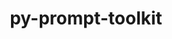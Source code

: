 ---
title: "py-prompt-toolkit"
layout: cache
categories: [package, develop-2023-06-11]
meta: {"versions": ["3.0.31"], "compilers": ["gcc@=11.1.0", "gcc@=7.5.0"], "oss": ["ubuntu18.04", "ubuntu20.04"], "platforms": ["linux"], "targets": ["ppc64le", "x86_64_v3"], "stacks": ["data-vis-sdk", "e4s", "e4s-power", "radiuss", "root"], "num_specs": 9, "num_specs_by_stack": {"root": 9, "e4s": 3, "data-vis-sdk": 2, "e4s-power": 3, "radiuss": 1}}
spec_details: [{"hash": "uukmknhfv3ydsesb7zosmej4djqjq5dz", "compiler": "gcc@=11.1.0", "versions": ["3.0.31"], "os": "ubuntu20.04", "platform": "linux", "target": "x86_64_v3", "variants": ["build_system=python_pip"], "stacks": ["root", "e4s"], "size": "-", "tarball": "https://binaries.spack.io/develop-2023-06-11/build_cache/linux-ubuntu20.04-x86_64_v3/gcc-11.1.0/py-prompt-toolkit-3.0.31/linux-ubuntu20.04-x86_64_v3-gcc-11.1.0-py-prompt-toolkit-3.0.31-uukmknhfv3ydsesb7zosmej4djqjq5dz.spack"}, {"hash": "fpy4aml5xdxumqdjztsfva2jpktuml7y", "compiler": "gcc@=11.1.0", "versions": ["3.0.31"], "os": "ubuntu20.04", "platform": "linux", "target": "x86_64_v3", "variants": ["build_system=python_pip"], "stacks": ["root", "data-vis-sdk"], "size": "-", "tarball": "https://binaries.spack.io/develop-2023-06-11/build_cache/linux-ubuntu20.04-x86_64_v3/gcc-11.1.0/py-prompt-toolkit-3.0.31/linux-ubuntu20.04-x86_64_v3-gcc-11.1.0-py-prompt-toolkit-3.0.31-fpy4aml5xdxumqdjztsfva2jpktuml7y.spack"}, {"hash": "dttmhibrcsemfn3qagmpqvzkmbnfzktv", "compiler": "gcc@=11.1.0", "versions": ["3.0.31"], "os": "ubuntu20.04", "platform": "linux", "target": "ppc64le", "variants": ["build_system=python_pip"], "stacks": ["root", "e4s-power"], "size": "-", "tarball": "https://binaries.spack.io/develop-2023-06-11/build_cache/linux-ubuntu20.04-ppc64le/gcc-11.1.0/py-prompt-toolkit-3.0.31/linux-ubuntu20.04-ppc64le-gcc-11.1.0-py-prompt-toolkit-3.0.31-dttmhibrcsemfn3qagmpqvzkmbnfzktv.spack"}, {"hash": "me7ug32hhmgnhpe5dyqluqprs2vjqaox", "compiler": "gcc@=11.1.0", "versions": ["3.0.31"], "os": "ubuntu20.04", "platform": "linux", "target": "x86_64_v3", "variants": ["build_system=python_pip"], "stacks": ["root", "e4s"], "size": "-", "tarball": "https://binaries.spack.io/develop-2023-06-11/build_cache/linux-ubuntu20.04-x86_64_v3/gcc-11.1.0/py-prompt-toolkit-3.0.31/linux-ubuntu20.04-x86_64_v3-gcc-11.1.0-py-prompt-toolkit-3.0.31-me7ug32hhmgnhpe5dyqluqprs2vjqaox.spack"}, {"hash": "4xzjpr7xiqnyy4rbwojsih6yvaiavdhb", "compiler": "gcc@=11.1.0", "versions": ["3.0.31"], "os": "ubuntu20.04", "platform": "linux", "target": "x86_64_v3", "variants": ["build_system=python_pip"], "stacks": ["root", "e4s"], "size": "-", "tarball": "https://binaries.spack.io/develop-2023-06-11/build_cache/linux-ubuntu20.04-x86_64_v3/gcc-11.1.0/py-prompt-toolkit-3.0.31/linux-ubuntu20.04-x86_64_v3-gcc-11.1.0-py-prompt-toolkit-3.0.31-4xzjpr7xiqnyy4rbwojsih6yvaiavdhb.spack"}, {"hash": "aevfrb44e7pin7y2fwibqdwt7j2mnm4f", "compiler": "gcc@=11.1.0", "versions": ["3.0.31"], "os": "ubuntu20.04", "platform": "linux", "target": "x86_64_v3", "variants": ["build_system=python_pip"], "stacks": ["root", "data-vis-sdk"], "size": "-", "tarball": "https://binaries.spack.io/develop-2023-06-11/build_cache/linux-ubuntu20.04-x86_64_v3/gcc-11.1.0/py-prompt-toolkit-3.0.31/linux-ubuntu20.04-x86_64_v3-gcc-11.1.0-py-prompt-toolkit-3.0.31-aevfrb44e7pin7y2fwibqdwt7j2mnm4f.spack"}, {"hash": "ut75xhrrfkjcxasmklhbh7xtsl6q3mvm", "compiler": "gcc@=11.1.0", "versions": ["3.0.31"], "os": "ubuntu20.04", "platform": "linux", "target": "ppc64le", "variants": ["build_system=python_pip"], "stacks": ["root", "e4s-power"], "size": "-", "tarball": "https://binaries.spack.io/develop-2023-06-11/build_cache/linux-ubuntu20.04-ppc64le/gcc-11.1.0/py-prompt-toolkit-3.0.31/linux-ubuntu20.04-ppc64le-gcc-11.1.0-py-prompt-toolkit-3.0.31-ut75xhrrfkjcxasmklhbh7xtsl6q3mvm.spack"}, {"hash": "mw53heczklqzmrefq3h4lpuauqnmdlee", "compiler": "gcc@=7.5.0", "versions": ["3.0.31"], "os": "ubuntu18.04", "platform": "linux", "target": "x86_64_v3", "variants": ["build_system=python_pip"], "stacks": ["root", "radiuss"], "size": "-", "tarball": "https://binaries.spack.io/develop-2023-06-11/build_cache/linux-ubuntu18.04-x86_64_v3/gcc-7.5.0/py-prompt-toolkit-3.0.31/linux-ubuntu18.04-x86_64_v3-gcc-7.5.0-py-prompt-toolkit-3.0.31-mw53heczklqzmrefq3h4lpuauqnmdlee.spack"}, {"hash": "faktmb4efaycgbgwvacy3bdaobb5v6uq", "compiler": "gcc@=11.1.0", "versions": ["3.0.31"], "os": "ubuntu20.04", "platform": "linux", "target": "ppc64le", "variants": ["build_system=python_pip"], "stacks": ["root", "e4s-power"], "size": "-", "tarball": "https://binaries.spack.io/develop-2023-06-11/build_cache/linux-ubuntu20.04-ppc64le/gcc-11.1.0/py-prompt-toolkit-3.0.31/linux-ubuntu20.04-ppc64le-gcc-11.1.0-py-prompt-toolkit-3.0.31-faktmb4efaycgbgwvacy3bdaobb5v6uq.spack"}]
---